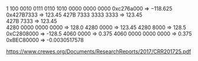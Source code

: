 1	100 0010	0111 0110 1010 0000 0000 0000
0xc276a000 => −118.625
0x427B7333 => 123.45
427B 7333 3333 3333 => 123.45  
427B 7333 => 123.45  
4280 0000 0000 0000 => 128.0
4280 0000 => 123.45
4280 8000 => 128.5
0xC2808000 => -128.5
4060 0000 => 0.375
4060 0000 0000 0000 => 0.375
0xBEC80000 => -0.0030517578


https://www.crewes.org/Documents/ResearchReports/2017/CRR201725.pdf
